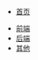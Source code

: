 * [首页](/README)
<!--折叠-->
<!-- * 技术
    * [前端](/technique/front/)
    * [后端](/technique/back/)
    * [其他](/technique/other/) -->
<!--非折叠-->    
* [前端](/technique/front/)
* [后端](/technique/back/)
* [其他](/technique/other/)    